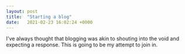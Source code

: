 ```yaml
---
layout: post
title:  "Starting a blog"
date:   2021-02-23 16:02:24 +0000
---
```

I've always thought that blogging was akin to shouting into the void and
expecting a response. This is going to be my attempt to join in.
